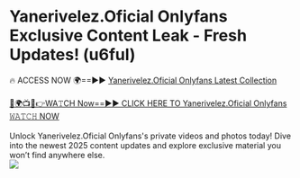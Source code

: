 # Yanerivelez.Oficial Onlyfans Exclusive Content Leak - Fresh Updates! (u6ful)

🔥 ACCESS NOW 🌍==►► <a href="https://tinyurl.com/kvy9nzfs" rel="nofollow">Yanerivelez.Oficial Onlyfans Latest Collection</a>
<br><br>
[🔴🌍📺📱👉WA𝚃CH Now==►► CLICK HERE TO Yanerivelez.Oficial Onlyfans 𝚆𝙰𝚃𝙲𝙷 NOW](https://tinyurl.com/kvy9nzfs)
<br><br>
Unlock Yanerivelez.Oficial Onlyfans's private videos and photos today! Dive into the newest 2025 content updates and explore exclusive material you won’t find anywhere else.
<br>
<a href="https://tinyurl.com/kvy9nzfs" rel="nofollow" data-target="animated-image.originalLink"><img src="https://camo.githubusercontent.com/8a4f000d20f83aca3bf7ec5f350d767afa0574a8a352519fd8cfa583a6f93a33/68747470733a2f2f692e696d6775722e636f6d2f644a486b345a712e676966" data-canonical-src="https://i.imgur.com/dJHk4Zq.gif" style="max-width: 100%; display: inline-block;" data-target="animated-image.originalImage"></a>
<br>
